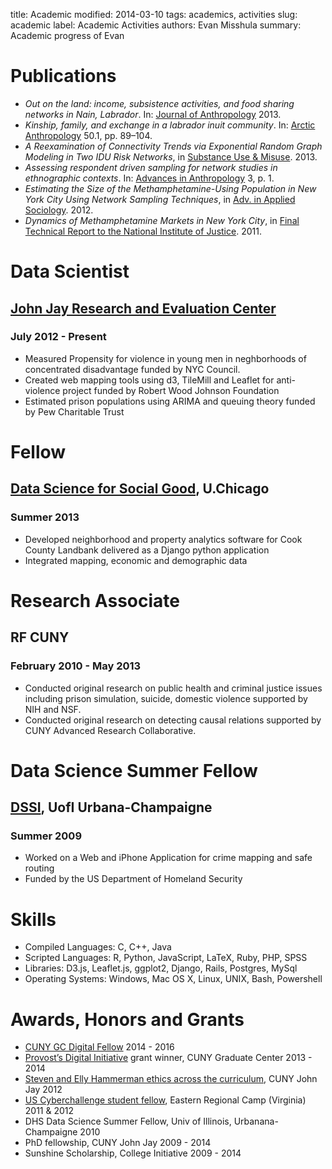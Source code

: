 title: Academic 
modified: 2014-03-10
tags: academics, activities
slug: academic
label: Academic Activities
authors: Evan Misshula
summary: Academic progress of Evan

# Publications

-   *Out on the land: income, subsistence activities, and food sharing networks in Nain, Labrador*. In: [Journal of Anthropology](http://www.hindawi.com/journals/janthro/2013/185048/) 2013.
-   *Kinship, family, and exchange in a labrador inuit community*. In: [Arctic Anthropology](http://www.hindawi.com/journals/janthro/2013/185048/) 50.1, pp. 89–104.
-   *A Reexamination of Connectivity Trends via Exponential Random Graph Modeling in Two IDU Risk Networks*, in [Substance Use & Misuse](http://informahealthcare.com/doi/abs/10.3109/10826084.2013.796987). 2013.
-   *Assessing respondent driven sampling for network studies in ethnographic contexts*. In: [Advances in Anthropology](http://www.scirp.org/journal/PaperInformation.aspx?paperID%3D28483) 3, p. 1.
-   *Estimating the Size of the Methamphetamine-Using Population in New York City Using Network Sampling Techniques*, in [Adv. in Applied Sociology](http://www.scirp.org/journal/PaperInformation.aspx?paperID%3D25389). 2012.
-   *Dynamics of Methamphetamine Markets in New York City*, in [Final Technical Report to the National Institute of Justice](https://www.ncjrs.gov/pdffiles1/nij/grants/236122.pdf). 2011.

# Data Scientist

## [John Jay Research and Evaluation Center](http://johnjayrec.org/)

### July 2012 - Present

-   Measured Propensity for violence in young men in neghborhoods of concentrated disadvantage funded by NYC Council.
-   Created web mapping tools using d3, TileMill and Leaflet for anti-violence project funded by Robert Wood Johnson Foundation
-   Estimated prison populations using ARIMA and queuing theory funded by Pew Charitable Trust

# Fellow

## [Data Science for Social Good](http://dssg.io/), U.Chicago

### Summer 2013

-   Developed neighborhood and property analytics software for Cook County Landbank delivered as a Django python application
-   Integrated mapping, economic and demographic data

# Research Associate

## RF CUNY

### February 2010 - May 2013

-   Conducted original research on public health and criminal justice
    issues including prison simulation, suicide, domestic violence
    supported by NIH and NSF.
-   Conducted original research on detecting causal relations
    supported by CUNY Advanced Research Collaborative.

# Data Science Summer Fellow

## [DSSI](http://mias.illinois.edu/DSSI2010), UofI Urbana-Champaigne

### Summer 2009

-   Worked on a Web and iPhone Application for crime mapping and safe routing
-   Funded by the US Department of Homeland Security

# Skills

-   Compiled Languages: C, C++, Java
-   Scripted Languages: R, Python, JavaScript, LaTeX, Ruby, PHP, SPSS
-   Libraries: D3.js, Leaflet.js, ggplot2, Django, Rails, Postgres, MySql
-   Operating Systems: Windows, Mac OS X, Linux, UNIX, Bash, Powershell

# Awards, Honors and Grants

-   [CUNY GC Digital Fellow](https://digitalfellows.commons.gc.cuny.edu/about/mission/)                                                 2014 - 2016
-   [Provost’s Digital Initiative](http://gcdi.commons.gc.cuny.edu/fellowships-grants/) grant winner, CUNY Graduate Center        2013 - 2014
-   [Steven and Elly Hammerman ethics across the curriculum](http://johnjayresearch.org/cje/education/research-in-ethics-2012/), CUNY John Jay  2012
-   [US Cyberchallenge student fellow](http://www.uscyberchallenge.org/), Eastern Regional Camp (Virginia)     2011 & 2012
-   DHS Data Science Summer Fellow, Univ of Illinois, Urbanana-Champaigne  2010
-   PhD fellowship, CUNY John Jay                                           2009 - 2014
-   Sunshine Scholarship, College Initiative                                   2009 - 2014